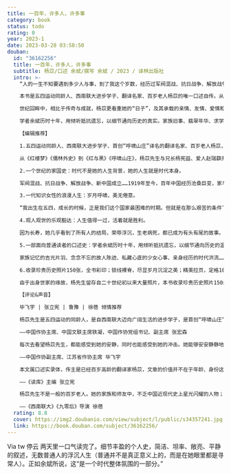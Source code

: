 ```yaml
---
title: 一百年，许多人，许多事
category: book
status: todo
rating: 0
year: 2023-1
date: 2023-03-28 03:58:50
douban:
  id: "36162256"
  title: 一百年，许多人，许多事
  subtitle: 杨苡/口述 余斌/撰写 余斌 / 2023 / 译林出版社
  intro: >-
    “人的一生不知要遇到多少人与事，到了我这个岁数，经历过军阀混战、抗日战争、解放战争，以及新中国成立之后发生的种种，我虽是个平凡的人，却也有许许多多的人可念，许许多多的事想说。”

    本书是五四运动同龄人、西南联大进步学子、翻译名家、百岁老人杨苡的唯一口述自传。从1919年走向今天，杨苡的人生百年，正是中国栉风沐雨、沧桑巨变的百年。时代与人生的淬炼，凝结为一代知识女性的天真与浪漫之歌。

    世纪回眸中，相比于传奇与成就，杨苡更看重她的“日子”，及其承载的亲情、友情、爱情和世情：童年深宅里，祖辈的煊赫、北洋政商两界的风云变幻她不大闹得清，念念不忘者，是一个个普通人的境遇；同窗情谊、少女心事、诗歌与话剧，“中西”十年乘着歌声的翅膀，最是无忧无虑；民族危亡之际，自天津、上海、香港到昆明，西迁途中高唱《松花江上》，文明之火光焰不熄；从西南联大到中央大学，记忆里依旧是年轻的身影——初见“文学偶像”巴金，大轰炸后满头灰土的闻一多，手杖点在石板路上嘀嘀笃笃的吴宓，“夸我们是勇敢少女”的恩师沈从文，还有滇水之边的月下谈心，嘉陵江畔的重逢与告别……

    学者余斌历时十年，用倾听抵抗遗忘，以细节通向历史的真实。家族旧事、翡翠年华、求学之路、山河故人，一个世纪的人与事在叙述中缓缓展开。“我有意无意间充当了杨先生和读者的中间人，它应该是一部可以面向一般读者的口述史。”

    【编辑推荐】

    1.五四运动同龄人、西南联大进步学子、首创“呼啸山庄”译名的翻译名家、百岁老人杨苡，唯一口述自传。

    从《红楼梦》《儒林外史》到《红与黑》《呼啸山庄》，杨苡先生与兄长杨宪益、爱人赵瑞蕻共同推动中文与世界对话，使文学经典如种子般在不同文明的土壤里生根开花，成就了中国文学翻译事业一个又一个高峰。

    2.一个世纪的家国史：时代不是她的人生背景，她的人生就是时代本身。

    军阀混战、抗日战争、解放战争、新中国成立……1919年至今，百年中国经历沧桑巨变，家与国、个人与社会载沉载浮，她为历史提供的是一份特殊的见证，传递出“普遍的人生回声”。

    3.一代知识女性的浪漫人生：岁月呼啸，美无倦意。

    “我出生在五四，成长的时候，正是我们这个国家最困难的时期。但就是在那么艰苦的条件下，年青一代的朝气、热情和责任感一点都没有丢。”爱国、进步、对真理和正义的追求，血液般融入杨苡先生的人生选择，明亮的人格让世人看见：被文学生活、文学事业、文学追求所浸润的人生是如何饱满与光洁，优雅而坚韧，乐观而从容。

    4.观人观世的乐观豁达：人生值得一过，活着就是胜利。

    因为长寿，她几乎看到了所有人的结局，荣辱浮沉，生老病死，都已成为有头有尾的故事。然而在波澜不惊的叙述后面，我们仍能不期然而然地感受到“命运”二字的分量。她常挂在嘴边的一个词是“好玩”，“好玩”影响到她的记忆和对记忆的筛选，后面未尝没有一种观人观世的态度。

    5.一部面向普通读者的口述史：学者余斌历时十年，用倾听抵抗遗忘，以细节通向历史的温度与真实。附万字《书成漫记》。

    家族记忆的吉光片羽、念念不忘的故人陈迹、私藏心底的少女心事、亲身经历的时代洪流……在十来平方米的小客厅里，一场以倾听抵抗遗忘的谈话持续了十余年，终于成书。“我想达到的，第一是真实，第二是真实，第三还是真实，而通向这真实的，第一是细节，第二是细节，第三还是细节。”有温度的历史是无数个体“命运”的汇集与交响，见证个体命运，也是在“见证历史”。

    6.收录珍贵历史照片150张，全书彩印；锁线裸脊，尽显岁月沉淀之美；精美拉页，定格10个10年。

    由于出身世家的缘故，杨先生留存自二十世纪初以来大量照片，本书收录珍贵历史照片150余张，全书彩印，辅以详实图注作为口述的延伸和补充。由“中国最美的书”奖得主周伟伟担纲设计统筹，苍青配色寓意生命常青。正文采用纯木浆纸印刷，藏读两宜；图片采用古典艺术纸印刷，还原真挚本色。锁线裸脊，装帧典雅，尽显岁月沉淀之美。附精美拉页，10个10年，眉眼间定格百年历史。

    【评论&声音】

    毕飞宇 | 张立宪 | 鲁豫 | 徐蓓 倾情推荐

    杨苡先生是五四运动的同龄人，是自西南联大迈向广阔生活的进步学子，是首创“呼啸山庄”这一译名并使该译本成为经典的重要翻译家，是兼及诗歌、散文、儿童文学创作的勤勉写作者。山河沦落时，杨苡先生不甘安守于家庭的庇护，怀着青春热血投身时代洪流与祖国同命运；家国康宁时，杨苡先生古稀之年以生花妙笔完成《天真与经验之歌》《我赤裸裸地来：罗丹传》等著作的翻译，依然满怀蓬勃意气。

    ——中国作协主席、中国文联主席铁凝，中国作协党组书记、副主席 张宏森

    每次去看望杨苡先生，都能感受到她的安静，同时也能感受到她的冲击。她能够安安静静地激励别人、鼓舞别人。她是批判的，更是令人尊敬的，在她的家里，我无数次体会到那种来自杨苡的幸福。我相信，体会到这种幸福的绝不可能只有我一个。

    ——中国作协副主席、江苏省作协主席 毕飞宇

    本文属口述实录体，传主是已经百岁高龄的翻译家杨苡，文章的价值并不在于年龄、身份这些外在的东西，而是其精神内核：这是一篇“祛魅”的好文，它破除了我们对所谓“最后贵族”“簪缨之家”司空见惯的膜拜和讴歌。

    ——《读库》主编 张立宪

    杨苡先生不是一般的百岁老人。她的家族和师友中，不乏中国近现代史上星光闪耀的人物；她在西南联大和中央大学的同学们——那些不同信仰、不同家世、不同性情的青春生命，各自有着令人唏嘘的命运——这注定了杨苡先生的口述自传，同时也是过去一百年间的家国史。时代不是她的人生背景，她的人生就是时代本身。

    ——《西南联大》《九零后》导演 徐蓓
  rating: 8.8
  cover: https://img2.doubanio.com/view/subject/l/public/s34357241.jpg
  link: https://book.douban.com/subject/36162256/
---
```


Via tw 停云 两天里一口气读完了。细节丰盈的个人史，简洁、坦率、敞亮、平静的叙述，无数普通人的浮沉人生（普通并不是真正意义上的，而是在她眼里都是寻常人）。正如余斌所说，这“是一个时代整体氛围的一部分。”